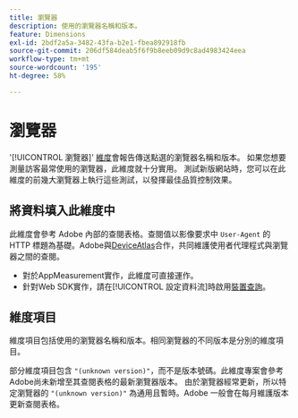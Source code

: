 ```yaml
---
title: 瀏覽器
description: 使用的瀏覽器名稱和版本。
feature: Dimensions
exl-id: 2bdf2a5a-3482-43fa-b2e1-fbea892918fb
source-git-commit: 206df584deab5f6f9b8eeb09d9c8ad4983424eea
workflow-type: tm+mt
source-wordcount: '195'
ht-degree: 58%

---
```


# 瀏覽器

&#39;[!UICONTROL 瀏覽器]&#39; [維度](overview.md)會報告傳送點選的瀏覽器名稱和版本。 如果您想要測量訪客最常使用的瀏覽器，此維度就十分實用。 測試新版網站時，您可以在此維度的前幾大瀏覽器上執行這些測試，以發揮最佳品質控制效果。

## 將資料填入此維度中

此維度會參考 Adobe 內部的查閱表格。查閱值以影像要求中 `User-Agent` 的 HTTP 標題為基礎。Adobe與[DeviceAtlas](https://deviceatlas.com/)合作，共同維護使用者代理程式與瀏覽器之間的查閱。

* 對於AppMeasurement實作，此維度可直接運作。
* 針對Web SDK實作，請在[!UICONTROL 設定資料流]時啟用[裝置查詢](https://experienceleague.adobe.com/docs/experience-platform/datastreams/configure.html?lang=zh-Hant)。

## 維度項目

維度項目包括使用的瀏覽器名稱和版本。相同瀏覽器的不同版本是分別的維度項目。

部分維度項目包含 `"(unknown version)"`，而不是版本號碼。此維度專案會參考Adobe尚未新增至其查閱表格的最新瀏覽器版本。 由於瀏覽器經常更新，所以特定瀏覽器的 `"(unknown version)"` 為通用且暫時。Adobe 一般會在每月維護版本更新查閱表格。